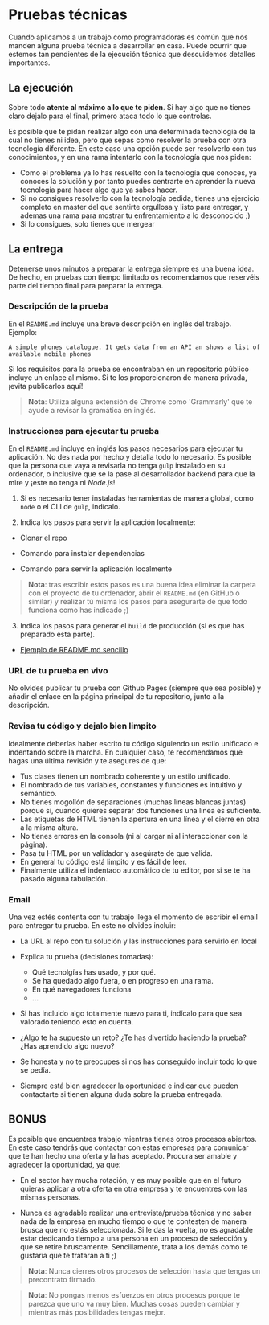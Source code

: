 # Pruebas técnicas

Cuando aplicamos a un trabajo como programadoras es común que nos manden alguna prueba técnica a desarrollar en casa. Puede ocurrir que estemos tan pendientes de la ejecución técnica que descuidemos detalles importantes.

## La ejecución

Sobre todo **atente al máximo a lo que te piden**.
Si hay algo que no tienes claro dejalo para el final, primero ataca todo lo que controlas.

Es posible que te pidan realizar algo con una determinada tecnología de la cual no tienes ni idea, pero que sepas como resolver la prueba con otra tecnología diferente. En este caso una opción puede ser resolverlo con tus conocimientos, y en una rama intentarlo con la tecnología que nos piden:

- Como el problema ya lo has resuelto con la tecnología que conoces, ya conoces la solución y por tanto puedes centrarte en aprender la nueva tecnología para hacer algo que ya sabes hacer.
- Si no consigues resolverlo con la tecnología pedida, tienes una ejercicio completo en master del que sentirte orgullosa y listo para entregar, y ademas una rama para mostrar tu enfrentamiento a lo desconocido ;)
- Si lo consigues, solo tienes que mergear

## La entrega

Detenerse unos minutos a preparar la entrega siempre es una buena idea. De hecho, en pruebas con tiempo limitado os recomendamos que reservéis parte del tiempo final para preparar la entrega.

### Descripción de la prueba

En el `README.md` incluye una breve descripción en inglés del trabajo. Ejemplo:

`A simple phones catalogue. It gets data from an API an shows a list of available mobile phones`

Si los requisitos para la prueba se encontraban en un repositorio público incluye un enlace al mismo. Si te los proporcionaron de manera privada, ¡evita publicarlos aquí!

> **Nota**: Utiliza alguna extensión de Chrome como 'Grammarly' que te ayude a revisar la gramática en inglés.

### Instrucciones para ejecutar tu prueba

En el `README.md` incluye en inglés los pasos necesarios para ejecutar tu aplicación. No des nada por hecho y detalla todo lo necesario. Es posible que la persona que vaya a revisarla no tenga `gulp` instalado en su ordenador, o inclusive que se la pase al desarrollador backend para que la mire y ¡este no tenga ni _Node.js_!

1. Si es necesario tener instaladas herramientas de manera global, como `node` o el CLI de `gulp`, indícalo.

2. Indica los pasos para servir la aplicación localmente:

- Clonar el repo

- Comando para instalar dependencias

- Comando para servir la aplicación localmente

> **Nota**: tras escribir estos pasos es una buena idea eliminar la carpeta con el proyecto de tu ordenador, abrir el `README.md` (en GitHub o similar) y realizar tú misma los pasos para asegurarte de que todo funciona como has indicado ;)

3. Indica los pasos para generar el `build` de producción (si es que has preparado esta parte).

- [Ejemplo de README.md sencillo](https://github.com/Adalab/mood-app/blob/master/README.md)

### URL de tu prueba en vivo

No olvides publicar tu prueba con Github Pages (siempre que sea posible) y añadir el enlace en la página principal de tu repositorio, junto a la descripción.

### Revisa tu código y dejalo bien limpito

Idealmente deberías haber escrito tu código siguiendo un estilo unificado e indentando sobre la marcha. En cualquier caso, te recomendamos que hagas una última revisión y te asegures de que:

- Tus clases tienen un nombrado coherente y un estilo unificado.
- El nombrado de tus variables, constantes y funciones es intuitivo y semántico.
- No tienes mogollón de separaciones (muchas líneas blancas juntas) porque sí, cuando quieres separar dos funciones una línea es suficiente.
- Las etiquetas de HTML tienen la apertura en una línea y el cierre en otra a la misma altura.
- No tienes errores en la consola (ni al cargar ni al interaccionar con la página).
- Pasa tu HTML por un validador y asegúrate de que valida.
- En general tu código está limpito y es fácil de leer.
- Finalmente utiliza el indentado automático de tu editor, por si se te ha pasado alguna tabulación.

### Email

Una vez estés contenta con tu trabajo llega el momento de escribir el email para entregar tu prueba. En este no olvides incluir:

- La URL al repo con tu solución y las instrucciones para servirlo en local

- Explica tu prueba (decisiones tomadas):

  - Qué tecnolgías has usado, y por qué.
  - Se ha quedado algo fuera, o en progreso en una rama.
  - En qué navegadores funciona
  - ...

- Si has incluido algo totalmente nuevo para ti, indícalo para que sea valorado teniendo esto en cuenta.

- ¿Algo te ha supuesto un reto? ¿Te has divertido haciendo la prueba? ¿Has aprendido algo nuevo?

- Se honesta y no te preocupes si nos has conseguido incluir todo lo que se pedía.

- Siempre está bien agradecer la oportunidad e indicar que pueden contactarte si tienen alguna duda sobre la prueba entregada.

## BONUS

Es posible que encuentres trabajo mientras tienes otros procesos abiertos. En este caso tendrás que contactar con estas empresas para comunicar que te han hecho una oferta y la has aceptado. Procura ser amable y agradecer la oportunidad, ya que:

- En el sector hay mucha rotación, y es muy posible que en el futuro quieras aplicar a otra oferta en otra empresa y te encuentres con las mismas personas.

- Nunca es agradable realizar una entrevista/prueba técnica y no saber nada de la empresa en mucho tiempo o que te contesten de manera brusca que no estás seleccionada. Si le das la vuelta, no es agradable estar dedicando tiempo a una persona en un proceso de selección y que se retire bruscamente. Sencillamente, trata a los demás como te gustaría que te trataran a ti ;)

> **Nota**: Nunca cierres otros procesos de selección hasta que tengas un precontrato firmado.

> **Nota**: No pongas menos esfuerzos en otros procesos porque te parezca que uno va muy bien. Muchas cosas pueden cambiar y mientras más posibilidades tengas mejor.
